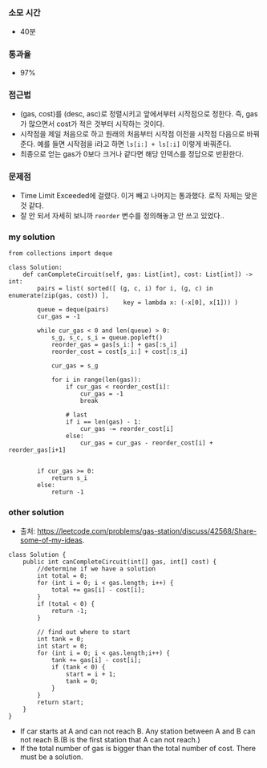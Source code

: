 ### 소모 시간
- 40분

### 통과율
- 97%

### 접근법
- (gas, cost)를 (desc, asc)로 정렬시키고 앞에서부터 시작점으로 정한다. 즉, gas가 많으면서 cost가 적은 것부터 시작하는 것이다.
- 시작점을 제일 처음으로 하고 원래의 처음부터 시작점 이전을 시작점 다음으로 바꿔준다. 예를 들면 시작점을 i라고 하면 `ls[i:] + ls[:i]` 이렇게 바꿔준다.
- 최종으로 얻는 gas가 0보다 크거나 같다면 해당 인덱스를 정답으로 반환한다.

### 문제점
- Time Limit Exceeded에 걸렸다. 이거 빼고 나머지는 통과했다. 로직 자체는 맞은 것 같다.
- 잘 안 되서 자세히 보니까 `reorder` 변수를 정의해놓고 안 쓰고 있었다..

### my solution
```
from collections import deque

class Solution:
    def canCompleteCircuit(self, gas: List[int], cost: List[int]) -> int:
        pairs = list( sorted([ (g, c, i) for i, (g, c) in enumerate(zip(gas, cost)) ], 
                                key = lambda x: (-x[0], x[1])) )
        queue = deque(pairs)
        cur_gas = -1
        
        while cur_gas < 0 and len(queue) > 0:
            s_g, s_c, s_i = queue.popleft()
            reorder_gas = gas[s_i:] + gas[:s_i]
            reorder_cost = cost[s_i:] + cost[:s_i]
            
            cur_gas = s_g
            
            for i in range(len(gas)):
                if cur_gas < reorder_cost[i]:
                    cur_gas = -1
                    break
                    
                # last
                if i == len(gas) - 1:
                    cur_gas -= reorder_cost[i]
                else:
                    cur_gas = cur_gas - reorder_cost[i] + reorder_gas[i+1]
                
            
        if cur_gas >= 0:
            return s_i
        else:
            return -1
```

### other solution
- 출처: https://leetcode.com/problems/gas-station/discuss/42568/Share-some-of-my-ideas.
```
class Solution {
    public int canCompleteCircuit(int[] gas, int[] cost) {
        //determine if we have a solution
        int total = 0;
        for (int i = 0; i < gas.length; i++) {
            total += gas[i] - cost[i];
        }
        if (total < 0) {
            return -1;
        }
   
        // find out where to start
        int tank = 0;
        int start = 0;
        for (int i = 0; i < gas.length;i++) {
            tank += gas[i] - cost[i];
            if (tank < 0) {
                start = i + 1;
                tank = 0;
            }
        }
        return start;
    }
}
```
- If car starts at A and can not reach B. Any station between A and B
can not reach B.(B is the first station that A can not reach.)
- If the total number of gas is bigger than the total number of cost. There must be a solution.